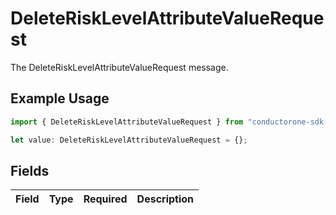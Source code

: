 # DeleteRiskLevelAttributeValueRequest

The DeleteRiskLevelAttributeValueRequest message.

## Example Usage

```typescript
import { DeleteRiskLevelAttributeValueRequest } from "conductorone-sdk-typescript/sdk/models/shared";

let value: DeleteRiskLevelAttributeValueRequest = {};
```

## Fields

| Field       | Type        | Required    | Description |
| ----------- | ----------- | ----------- | ----------- |